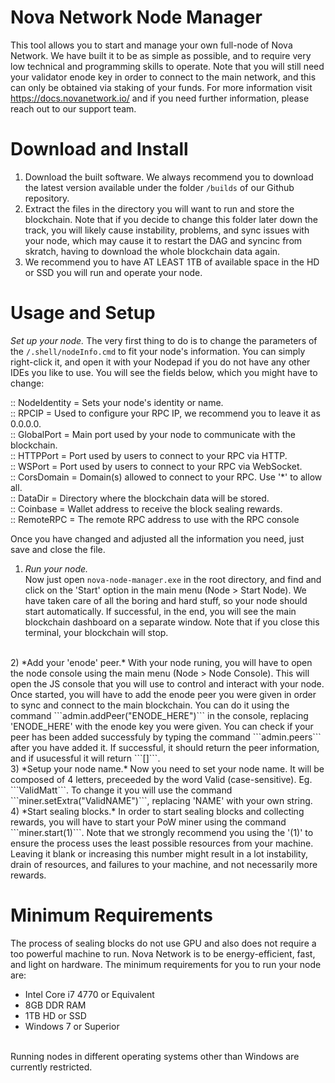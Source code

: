 # Nova Network Node Manager
This tool allows you to start and manage your own full-node of Nova Network. We have built it to be as simple as possible, and to require very low technical and programming skills to operate. Note that you will still need your validator enode key in order to connect to the main network, and this can only be obtained via staking of your funds. For more information visit https://docs.novanetwork.io/ and if you need further information, please reach out to our support team.

# Download and Install
1) Download the built software. We always recommend you to download the latest version available under the folder ```/builds``` of our Github repository.
2) Extract the files in the directory you will want to run and store the blockchain. Note that if you decide to change this folder later down the track, you will likely cause instability, problems, and sync issues with your node, which may cause it to restart the DAG and syncinc from skratch, having to download the whole blockchain data again.
3) We recommend you to have AT LEAST 1TB of available space in the HD or SSD you will run and operate your node.

# Usage and Setup
*Set up your node.*
The very first thing to do is to change the parameters of the ```/.shell/nodeInfo.cmd``` to fit your node's information. You can simply right-click it, and open it with your Nodepad if you do not have any other IDEs you like to use. You will see the fields below, which you might have to change:

:: NodeIdentity = Sets your node's identity or name.  
:: RPCIP = Used to configure your RPC IP, we recommend you to leave it as 0.0.0.0.  
:: GlobalPort = Main port used by your node to communicate with the blockchain.  
:: HTTPPort = Port used by users to connect to your RPC via HTTP.  
:: WSPort = Port used by users to connect to your RPC via WebSocket.  
:: CorsDomain = Domain(s) allowed to connect to your RPC. Use '*' to allow all.  
:: DataDir = Directory where the blockchain data will be stored.  
:: Coinbase = Wallet address to receive the block sealing rewards.  
:: RemoteRPC = The remote RPC address to use with the RPC console  

Once you have changed and adjusted all the information you need, just save and close the file.

1) *Run your node.*  
Now just open ```nova-node-manager.exe``` in the root directory, and find and click on the 'Start' option in the main menu (Node > Start Node). We have taken care of all the boring and hard stuff, so your node should start automatically. If successful, in the end, you will see the main blockchain dashboard on a separate window. Note that if you close this terminal, your blockchain will stop.
<br />
2) *Add your 'enode' peer.*  
With your node runing, you will have to open the node console using the main menu (Node > Node Console). This will open the JS console that you will use to control and interact with your node. Once started, you will have to add the enode peer you were given in order to sync and connect to the main blockchain. You can do it using the command ```admin.addPeer("ENODE_HERE")``` in the console, replacing 'ENODE_HERE' with the enode key you were given. You can check if your peer has been added successfuly by typing the command ```admin.peers``` after you have added it. If successful, it should return the peer information, and if usucessful it will return ```[]```.
<br />
3) *Setup your node name.*  
Now you need to set your node name. It will be composed of 4 letters, preceeded by the word Valid (case-sensitive). Eg. ```ValidMatt```. To change it you will use the command ```miner.setExtra("ValidNAME")```, replacing 'NAME' with your own string.
<br />
4) *Start sealing blocks.*  
In order to start sealing blocks and collecting rewards, you will have to start your PoW miner using the command ```miner.start(1)```. Note that we strongly recommend you using the '(1)' to ensure the process uses the least possible resources from your machine. Leaving it  blank or increasing this number might result in a lot instability, drain of resources, and failures to your machine, and not necessarily more rewards.

# Minimum Requirements
The process of sealing blocks do not use GPU and also does not require a too powerful machine to run. Nova Network is to be energy-efficient, fast, and light on hardware. The minimum requirements for you to run your node are:
<br />
- Intel Core i7 4770 or Equivalent
- 8GB DDR RAM
- 1TB HD or SSD
- Windows 7 or Superior
<br />
Running nodes in different operating systems other than Windows are currently restricted.
